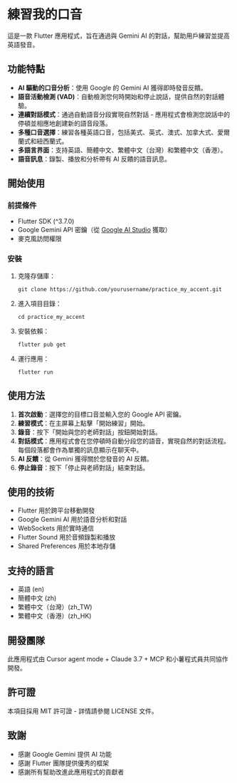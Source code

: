 # 練習我的口音

這是一款 Flutter 應用程式，旨在通過與 Gemini AI 的對話，幫助用戶練習並提高英語發音。

## 功能特點

- **AI 驅動的口音分析**：使用 Google 的 Gemini AI 獲得即時發音反饋。
- **語音活動檢測 (VAD)**：自動檢測您何時開始和停止說話，提供自然的對話體驗。
- **連續對話模式**：通過自動語音分段實現自然對話 - 應用程式會檢測您說話中的停頓並相應地創建新的語音段落。
- **多種口音選擇**：練習各種英語口音，包括美式、英式、澳式、加拿大式、愛爾蘭式和紐西蘭式。
- **多語言界面**：支持英語、簡體中文、繁體中文（台灣）和繁體中文（香港）。
- **語音訊息**：錄製、播放和分析帶有 AI 反饋的語音訊息。

## 開始使用

### 前提條件

- Flutter SDK (^3.7.0)
- Google Gemini API 密鑰（從 [Google AI Studio](https://aistudio.google.com/apikey) 獲取）
- 麥克風訪問權限

### 安裝

1. 克隆存儲庫：
   ```
   git clone https://github.com/yourusername/practice_my_accent.git
   ```

2. 進入項目目錄：
   ```
   cd practice_my_accent
   ```

3. 安裝依賴：
   ```
   flutter pub get
   ```

4. 運行應用：
   ```
   flutter run
   ```

## 使用方法

1. **首次啟動**：選擇您的目標口音並輸入您的 Google API 密鑰。
2. **練習模式**：在主屏幕上點擊「開始練習」開始。
3. **錄音**：按下「開始與您的老師對話」按鈕開始對話。
4. **對話模式**：應用程式會在您停頓時自動分段您的語音，實現自然的對話流程。每個段落都會作為單獨的訊息顯示在聊天中。
5. **AI 反饋**：從 Gemini 獲得關於您發音的 AI 反饋。
6. **停止錄音**：按下「停止與老師對話」結束對話。

## 使用的技術

- Flutter 用於跨平台移動開發
- Google Gemini AI 用於語音分析和對話
- WebSockets 用於實時通信
- Flutter Sound 用於音頻錄製和播放
- Shared Preferences 用於本地存儲

## 支持的語言

- 英語 (en)
- 簡體中文 (zh)
- 繁體中文（台灣）(zh_TW)
- 繁體中文（香港）(zh_HK)

## 開發團隊

此應用程式由 Cursor agent mode + Claude 3.7 + MCP 和小薯程式員共同協作開發。

## 許可證

本項目採用 MIT 許可證 - 詳情請參閱 LICENSE 文件。

## 致謝

- 感謝 Google Gemini 提供 AI 功能
- 感謝 Flutter 團隊提供優秀的框架
- 感謝所有幫助改進此應用程式的貢獻者 